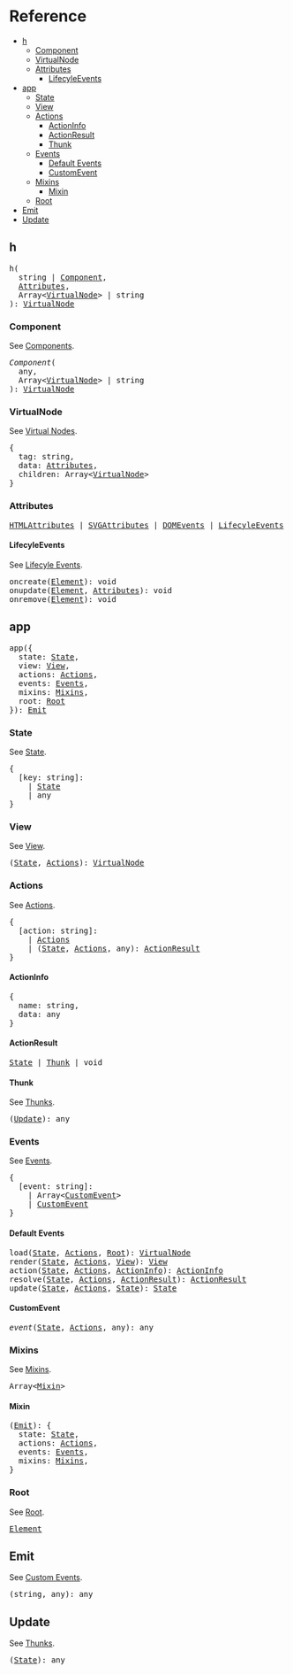 # Reference
<!-- TOC -->

- [h](#h)
  - [Component](#component)
  - [VirtualNode](#virtualnode)
  - [Attributes](#attributes)
    - [LifecyleEvents](#lifecyleevents)
- [app](#app)
  - [State](#state)
  - [View](#view)
  - [Actions](#actions)
    - [ActionInfo](#actioninfo)
    - [ActionResult](#actionresult)
    - [Thunk](#thunk)
  - [Events](#events)
    - [Default Events](#default-events)
    - [CustomEvent](#customevent)
  - [Mixins](#mixins)
    - [Mixin](#mixin)
  - [Root](#root)
- [Emit](#emit)
- [Update](#update)

<!-- /TOC -->

## h

<pre>
h(
  string | <a href="#component">Component</a>,
  <a href="#attributes">Attributes</a>,
  Array&lt<a href="#virtualnode">VirtualNode</a>&gt | string
): <a href="#virtualnode">VirtualNode</a>
</pre>

### Component

See [Components](/docs/components.md).

<pre>
<i>Component</i>(
  any,
  Array&lt<a href="#virtualnode">VirtualNode</a>&gt | string
): <a href="#virtualnode">VirtualNode</a>
</pre>

### VirtualNode

See [Virtual Nodes](/docs/virtual-nodes.md).

<pre>
{
  tag: string,
  data: <a href="#attributes">Attributes</a>,
  children: Array&lt<a href="#virtualnode">VirtualNode</a>&gt
}
</pre>

### Attributes

<pre>
<a href="https://developer.mozilla.org/en-US/docs/Web/HTML/Attributes">HTMLAttributes</a> | <a href="https://developer.mozilla.org/en-US/docs/Web/SVG/Attribute">SVGAttributes</a> | <a href="https://developer.mozilla.org/en-US/docs/Web/Events">DOMEvents</a> | <a href="#lifecyleevents">LifecyleEvents</a>
</pre>

#### LifecyleEvents

See [Lifecyle Events](/docs/lifecyle-events.md).

<pre>
<a id="oncreate"></a>oncreate(<a href="https://developer.mozilla.org/en-US/docs/Web/API/Element">Element</a>): void
<a id="onupdate"></a>onupdate(<a href="https://developer.mozilla.org/en-US/docs/Web/API/Element">Element</a>, <a href="#attributes">Attributes</a>): void
<a id="onremove"></a>onremove(<a href="https://developer.mozilla.org/en-US/docs/Web/API/Element">Element</a>): void
</pre>

## app

<pre>
app({
  state: <a href="#state">State</a>,
  view: <a href="#view">View</a>,
  actions: <a href="#actions">Actions</a>,
  events: <a href="#events">Events</a>,
  mixins: <a href="#mixins">Mixins</a>,
  root: <a href="#root">Root</a>
}): <a href="#emit">Emit</a>
</pre>

### State

See [State](/docs/state.md).

<pre>
{
  [key: string]:
    | <a href="#state">State</a>
    | any
}
</pre>

### View

See [View](/docs/view.md).

<pre>
(<a href="#state">State</a>, <a href="#actions">Actions</a>): <a href="#virtualnode">VirtualNode</a>
</pre>

### Actions

See [Actions](/docs/actions.md).

<pre>
{
  [action: string]:
    | <a href="#actions">Actions</a>
    | (<a href="#state">State</a>, <a href="#actions">Actions</a>, any): <a href="#actionresult">ActionResult</a>
}
</pre>

#### ActionInfo

<pre>
{
  name: string,
  data: any
}
</pre>

#### ActionResult

<pre>
<a href="#state">State</a> | <a href="#thunk">Thunk</a> | void
</pre>

#### Thunk

See [Thunks](/docs/actions.md#thunks).

<pre>
(<a href="#update">Update</a>): any
</pre>

### Events

See [Events](/docs/events.md).

<pre>
{
  [event: string]:
    | Array&lt<a href="#customevent">CustomEvent</a>&gt
    | <a href="#event">CustomEvent</a>
}
</pre>

#### Default Events

<pre>
<a id="load"></a>load(<a href="#state">State</a>, <a href="#actions">Actions</a>, <a href="#root">Root</a>): <a href="#virtualnode">VirtualNode</a>
<a id="render"></a>render(<a href="#state">State</a>, <a href="#actions">Actions</a>, <a href="#view">View</a>): <a href="#view">View</a>
<a id="action"></a>action(<a href="#state">State</a>, <a href="#actions">Actions</a>, <a href="#actioninfo">ActionInfo</a>): <a href="#actioninfo">ActionInfo</a>
<a id="resolve"></a>resolve(<a href="#state">State</a>, <a href="#actions">Actions</a>, <a href="#actionresult">ActionResult</a>): <a href="#actionresult">ActionResult</a>
<a id="update_event"></a>update(<a href="#state">State</a>, <a href="#actions">Actions</a>, <a href="#state">State</a>): <a href="#state">State</a>
</pre>

#### CustomEvent

<pre>
<i>event</i>(<a href="#state">State</a>, <a href="#actions">Actions</a>, any): any
</pre>

### Mixins

See [Mixins](/docs/mixins.md).

<pre>
Array&lt<a href="#mixin">Mixin</a>&gt
</pre>

#### Mixin

<pre>
(<a href="#emit">Emit</a>): {
  state: <a href="#state">State</a>,
  actions: <a href="#actions">Actions</a>,
  events: <a href="#events">Events</a>,
  mixins: <a href="#mixins">Mixins</a>,
}
</pre>

### Root

See [Root](/docs/root.md).

<pre>
<a href="https://developer.mozilla.org/en-US/docs/Web/API/Element">Element</a>
</pre>

## Emit

See [Custom Events](/docs/events.md#custom-events).

<pre>
(string, any): any
</pre>

## Update

See [Thunks](/docs/actions.md#thunks).

<pre>
(<a href="#state">State</a>): any
</pre>


